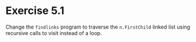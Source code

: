 # Exercise 5.1

Change the `findlinks` program to traverse the `n.FirstChild` linked list using recursive calls to visit instead of a loop.
